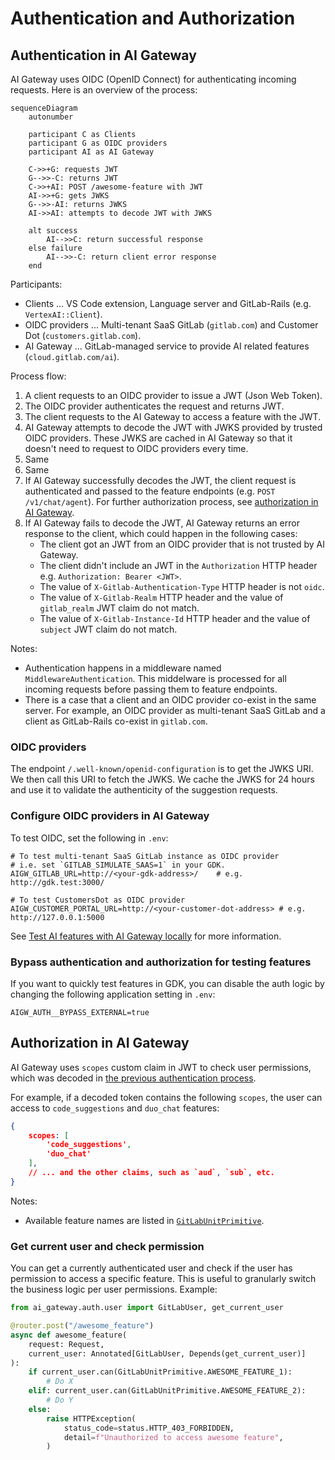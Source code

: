 # Authentication and Authorization

## Authentication in AI Gateway

AI Gateway uses OIDC (OpenID Connect) for authenticating incoming requests. Here is an overview of the process:

```mermaid
sequenceDiagram
    autonumber

    participant C as Clients
    participant G as OIDC providers
    participant AI as AI Gateway

    C->>+G: requests JWT
    G-->>-C: returns JWT
    C->>+AI: POST /awesome-feature with JWT
    AI->>+G: gets JWKS
    G-->>-AI: returns JWKS
    AI->>AI: attempts to decode JWT with JWKS

    alt success
        AI-->>C: return successful response
    else failure
        AI-->>-C: return client error response
    end
```

Participants:

- Clients ... VS Code extension, Language server and GitLab-Rails (e.g. `VertexAI::Client`).
- OIDC providers ... Multi-tenant SaaS GitLab (`gitlab.com`) and Customer Dot (`customers.gitlab.com`).
- AI Gateway ... GitLab-managed service to provide AI related features (`cloud.gitlab.com/ai`).

Process flow:

1. A client requests to an OIDC provider to issue a JWT (Json Web Token).
1. The OIDC provider authenticates the request and returns JWT.
1. The client requests to the AI Gateway to access a feature with the JWT.
1. AI Gateway attempts to decode the JWT with JWKS provided by trusted OIDC providers.
   These JWKS are cached in AI Gateway so that it doesn't need to request to OIDC providers every time.
1. Same
1. Same
1. If AI Gateway successfully decodes the JWT, the client request is authenticated and passed to the feature endpoints (e.g. `POST /v1/chat/agent`).
   For further authorization process, see [authorization in AI Gateway](#authentication-in-ai-gateway).
1. If AI Gateway fails to decode the JWT, AI Gateway returns an error response to the client, which could happen in the following cases:
   - The client got an JWT from an OIDC provider that is not trusted by AI Gateway.
   - The client didn't include an JWT in the `Authorization` HTTP header e.g. `Authorization: Bearer <JWT>`.
   - The value of `X-Gitlab-Authentication-Type` HTTP header is not `oidc`.
   - The value of `X-Gitlab-Realm` HTTP header and the value of `gitlab_realm` JWT claim do not match.
   - The value of `X-Gitlab-Instance-Id` HTTP header and the value of `subject` JWT claim do not match.

Notes:

- Authentication happens in a middleware named `MiddlewareAuthentication`.
  This middelware is processed for all incoming requests before passing them to feature endpoints.
- There is a case that a client and an OIDC provider co-exist in the same server.
  For example, an OIDC provider as multi-tenant SaaS GitLab and a client as GitLab-Rails co-exist in `gitlab.com`.

### OIDC providers

The endpoint `/.well-known/openid-configuration` is to get the JWKS URI. We then
call this URI to fetch the JWKS. We cache the JWKS for 24 hours and use it to validate
the authenticity of the suggestion requests.

### Configure OIDC providers in AI Gateway

To test OIDC, set the following in `.env`:

```shell
# To test multi-tenant SaaS GitLab instance as OIDC provider
# i.e. set `GITLAB_SIMULATE_SAAS=1` in your GDK.
AIGW_GITLAB_URL=http://<your-gdk-address>/    # e.g. http://gdk.test:3000/

# To test CustomersDot as OIDC provider
AIGW_CUSTOMER_PORTAL_URL=http://<your-customer-dot-address> # e.g. http://127.0.0.1:5000
```

See [Test AI features with AI Gateway locally](https://docs.gitlab.com/ee/development/ai_features/index.html) for more information.

### Bypass authentication and authorization for testing features

If you want to quickly test features in GDK,
you can disable the auth logic by changing the following application setting in `.env`:

```shell
AIGW_AUTH__BYPASS_EXTERNAL=true
```

## Authorization in AI Gateway

AI Gateway uses `scopes` custom claim in JWT to check user permissions, which was decoded in [the previous authentication process](#authentication-overview).

For example, if a decoded token contains the following `scopes`, the user can access to `code_suggestions` and `duo_chat` features:

```json
{
    scopes: [
        'code_suggestions',
        'duo_chat'
    ],
    // ... and the other claims, such as `aud`, `sub`, etc.
}
```

Notes:

- Available feature names are listed in [`GitLabUnitPrimitive`](https://gitlab.com/gitlab-org/modelops/applied-ml/code-suggestions/ai-assist/-/blob/main/ai_gateway/gitlab_features.py).

### Get current user and check permission

You can get a currently authenticated user and check if the user has permission to access a specific feature.
This is useful to granularly switch the business logic per user permissions. Example:

```python
from ai_gateway.auth.user import GitLabUser, get_current_user

@router.post("/awesome_feature")
async def awesome_feature(
    request: Request,
    current_user: Annotated[GitLabUser, Depends(get_current_user)]
):
    if current_user.can(GitLabUnitPrimitive.AWESOME_FEATURE_1):
        # Do X
    elif: current_user.can(GitLabUnitPrimitive.AWESOME_FEATURE_2):
        # Do Y
    else:
        raise HTTPException(
            status_code=status.HTTP_403_FORBIDDEN,
            detail=f"Unauthorized to access awesome feature",
        )
```
